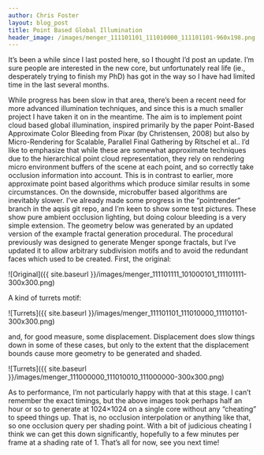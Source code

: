```yaml
---
author: Chris Foster
layout: blog_post
title: Point Based Global Illumination
header_image: /images/menger_111101101_111010000_111101101-960x198.png
---
```


It’s been a while since I last posted here, so I thought I’d post an update. I’m sure people are interested in the new core, but unfortunately real life (ie., desperately trying to finish my PhD) has got in the way so I have had limited time in the last several months.

While progress has been slow in that area, there’s been a recent need for more advanced illumination techniques, and since this is a much smaller project I have taken it on in the meantime. The aim is to implement point cloud based global illumination, inspired primarily by the paper Point-Based Approximate Color Bleeding from Pixar (by Christensen, 2008) but also by Micro-Rendering for Scalable, Parallel Final Gathering by Ritschel et al.. I’d like to emphasize that while these are somewhat approximate techniques due to the hierarchical point cloud representation, they rely on rendering micro environment buffers of the scene at each point, and so correctly take occlusion information into account. This is in contrast to earlier, more approximate point based algorithms which produce similar results in some circumstances. On the downside, microbuffer based algorithms are inevitably slower.
I’ve already made some progress in the “pointrender” branch in the aqsis git repo, and I’m keen to show some test pictures. These show pure ambient occlusion lighting, but doing colour bleeding is a very simple extension. The geometry below was generated by an updated version of the example fractal generation procedural. The procedural previously was designed to generate Menger sponge fractals, but I’ve updated it to allow arbitrary subdivision motifs and to avoid the redundant faces which used to be created. First, the original:

![Original]({{ site.baseurl }}/images/menger_111101111_101000101_111101111-300x300.png)

A kind of turrets motif:

![Turrets]({{ site.baseurl }}/images/menger_111101101_111010000_111101101-300x300.png)

and, for good measure, some displacement. Displacement does slow things down in some of these cases, but only to the extent that the displacement bounds cause more geometry to be generated and shaded.

![Turrets]({{ site.baseurl }}/images/menger_111000000_111010010_111000000-300x300.png)

As to performance, I’m not particularly happy with that at this stage. I can’t remember the exact timings, but the above images took perhaps half an hour or so to generate at 1024×1024 on a single core without any “cheating” to speed things up. That is, no occlusion interpolation or anything like that, so one occlusion query per shading point. With a bit of judicious cheating I think we can get this down significantly, hopefully to a few minutes per frame at a shading rate of 1.
That’s all for now, see you next time!
